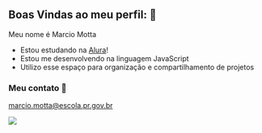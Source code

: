 ## Boas Vindas ao meu perfil: 👋


Meu nome é Marcio Motta
- Estou estudando na [Alura](https://alura.com.br)!
- Estou me desenvolvendo na linguagem JavaScript
- Utilizo esse espaço para organização e compartilhamento de projetos

### Meu contato 📧

marcio.motta@escola.pr.gov.br

![](https://media.tenor.com/YRbLeRgNojAAAAAM/cheer-yes.gif)
